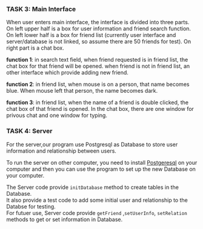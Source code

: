 ### TASK 3: Main Interface 
When user enters main interface, the interface is divided into three parts.
On left upper half is a box for user information and friend search function.
On left lower half is a box for friend list (currently user interface and server/database is not linked, so assume there are 50 friends for test).
On right part is a chat box.

**function 1**: in search text field, when friend requested is in friend list, the chat box for that friend will be opened. when friend is not in friend list, an other interface which provide adding new friend.

**function 2**: in friend list, when mouse is on a person, that name becomes blue. When mouse left that person, the name becomes dark.

**function 3**: in friend list, when the name of a friend is double clicked, the chat box of that friend is opened. In the chat box, there are one window for privous chat and one window for typing.

###  TASK 4: Server  
For the server,our program use Postgresql as Database to store user information and relationship between users.

To run the server on other computer, you need to install [Postgeresql](http://www.postgresql.org/download/) on your computer and then you can use the program to set up the new Database on your computer.

The Server code provide `initDatabase` method to create tables in the Database.  
It also provide a test code to add some initial user and relationship to the Databse for testing.  
For futuer use, Server code provide `getFriend` ,`setUserInfo`, `setRelation` methods to get or set information in Database.